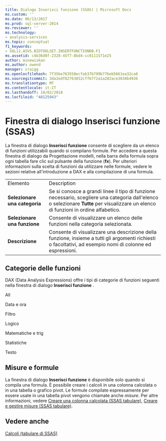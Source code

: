 ```yaml
---
title: Dialogo Inserisci funzione (SSAS) | Microsoft Docs
ms.custom: ''
ms.date: 06/13/2017
ms.prod: sql-server-2014
ms.reviewer: ''
ms.technology:
- analysis-services
ms.topic: conceptual
f1_keywords:
- SQL12.ASVS.BIDTOOLSET.INSERTFUNCTIONDB.F1
ms.assetid: c4b36d8f-2328-45f7-8bd4-cc0111571e25
author: minewiskan
ms.author: owend
manager: craigg
ms.openlocfilehash: 7f35be763558ecfab37b799b776eb5661ea32ca8
ms.sourcegitcommit: 3da2edf82763852cff6772a1a282ace3034b4936
ms.translationtype: MT
ms.contentlocale: it-IT
ms.lasthandoff: 10/02/2018
ms.locfileid: "48125943"
---
```

# <a name="insert-function-dialog-box-ssas"></a>Finestra di dialogo Inserisci funzione (SSAS)
  La finestra di dialogo **Inserisci funzione** consente di scegliere da un elenco di funzioni utilizzabili quando si compilano formule. Per accedere a questa finestra di dialogo da Progettazione modelli, nella barra della formula sopra ogni tabella fare clic sul pulsante della funzione (**fx**). Per ulteriori informazioni sulla scelta di funzioni da utilizzare nelle formule, vedere le sezioni relative all'introduzione a DAX e alla compilazione di una formula.  
  
|||  
|-|-|  
|Elemento|Description|  
|**Selezionare una categoria**|Se si conosce a grandi linee il tipo di funzione necessario, scegliere una categoria dall'elenco o selezionare **Tutte** per visualizzare un elenco di funzioni in ordine alfabetico.|  
|**Selezionare una funzione**|Consente di visualizzare un elenco delle funzioni nella categoria selezionata.|  
|**Descrizione**|Consente di visualizzare una descrizione della funzione, insieme a tutti gli argomenti richiesti o facoltativi, ad esempio nomi di colonne ed espressioni.|  
  
## <a name="function-categories"></a>Categorie delle funzioni  
 DAX (Data Analysis Expressions) offre i tipi di categorie di funzioni seguenti nella finestra di dialogo **Inserisci funzione** .  
  
 All  
  
 Data e ora  
  
 Filtro  
  
 Logico  
  
 Matematiche e trig  
  
 Statistiche  
  
 Testo  
  
## <a name="measures-and-formulas"></a>Misure e formule  
 La finestra di dialogo **Inserisci funzione** è disponibile solo quando si compila una formula. È possibile creare i calcoli in una colonna calcolata o in una tabella o grafico pivot. Le formule compilate espressamente per essere usate in una tabella pivot vengono chiamate anche *misure*. Per altre informazioni, vedere [Creare una colonna calcolata &#40;SSAS tabulare&#41;](tabular-models/ssas-calculated-columns-create-a-calculated-column.md), [Creare e gestire misure &#40;SSAS tabulare&#41;](tabular-models/measures-ssas-tabular.md).  
  
## <a name="see-also"></a>Vedere anche  
 [Calcoli &#40;tabulare di SSAS&#41;](tabular-models/calculations-ssas-tabular.md)  
  
  

